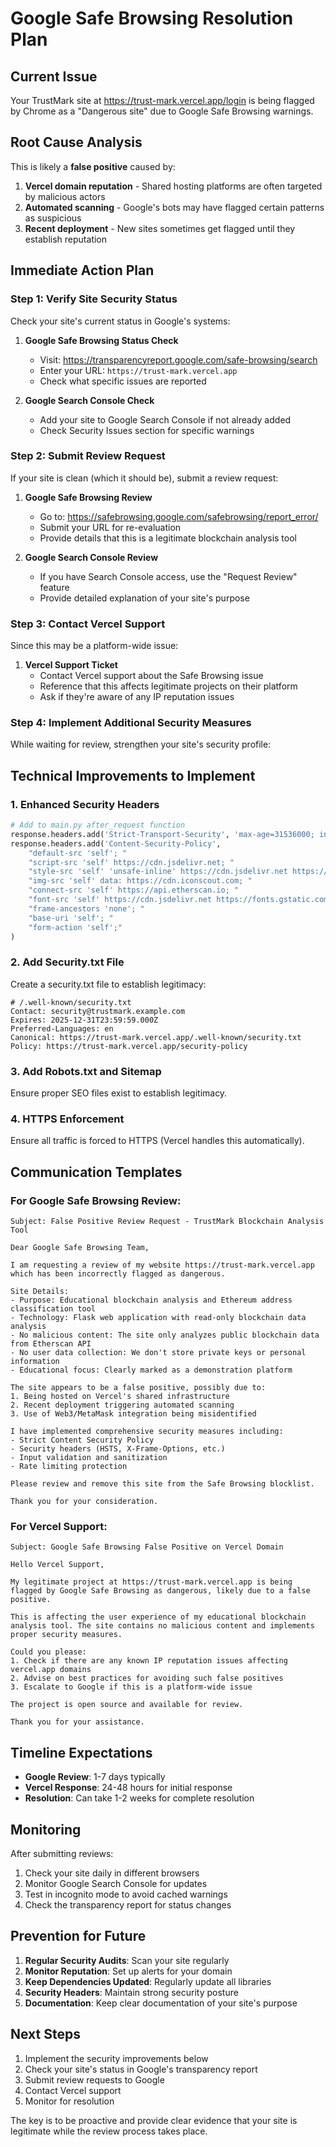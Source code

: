 # Google Safe Browsing Resolution Plan

## Current Issue
Your TrustMark site at https://trust-mark.vercel.app/login is being flagged by Chrome as a "Dangerous site" due to Google Safe Browsing warnings.

## Root Cause Analysis
This is likely a **false positive** caused by:
1. **Vercel domain reputation** - Shared hosting platforms are often targeted by malicious actors
2. **Automated scanning** - Google's bots may have flagged certain patterns as suspicious
3. **Recent deployment** - New sites sometimes get flagged until they establish reputation

## Immediate Action Plan

### Step 1: Verify Site Security Status
Check your site's current status in Google's systems:

1. **Google Safe Browsing Status Check**
   - Visit: https://transparencyreport.google.com/safe-browsing/search
   - Enter your URL: `https://trust-mark.vercel.app`
   - Check what specific issues are reported

2. **Google Search Console Check**
   - Add your site to Google Search Console if not already added
   - Check Security Issues section for specific warnings

### Step 2: Submit Review Request
If your site is clean (which it should be), submit a review request:

1. **Google Safe Browsing Review**
   - Go to: https://safebrowsing.google.com/safebrowsing/report_error/
   - Submit your URL for re-evaluation
   - Provide details that this is a legitimate blockchain analysis tool

2. **Google Search Console Review**
   - If you have Search Console access, use the "Request Review" feature
   - Provide detailed explanation of your site's purpose

### Step 3: Contact Vercel Support
Since this may be a platform-wide issue:

1. **Vercel Support Ticket**
   - Contact Vercel support about the Safe Browsing issue
   - Reference that this affects legitimate projects on their platform
   - Ask if they're aware of any IP reputation issues

### Step 4: Implement Additional Security Measures
While waiting for review, strengthen your site's security profile:

## Technical Improvements to Implement

### 1. Enhanced Security Headers
```python
# Add to main.py after_request function
response.headers.add('Strict-Transport-Security', 'max-age=31536000; includeSubDomains; preload')
response.headers.add('Content-Security-Policy', 
    "default-src 'self'; "
    "script-src 'self' https://cdn.jsdelivr.net; "
    "style-src 'self' 'unsafe-inline' https://cdn.jsdelivr.net https://fonts.googleapis.com; "
    "img-src 'self' data: https://cdn.iconscout.com; "
    "connect-src 'self' https://api.etherscan.io; "
    "font-src 'self' https://cdn.jsdelivr.net https://fonts.gstatic.com; "
    "frame-ancestors 'none'; "
    "base-uri 'self'; "
    "form-action 'self';"
)
```

### 2. Add Security.txt File
Create a security.txt file to establish legitimacy:

```
# /.well-known/security.txt
Contact: security@trustmark.example.com
Expires: 2025-12-31T23:59:59.000Z
Preferred-Languages: en
Canonical: https://trust-mark.vercel.app/.well-known/security.txt
Policy: https://trust-mark.vercel.app/security-policy
```

### 3. Add Robots.txt and Sitemap
Ensure proper SEO files exist to establish legitimacy.

### 4. HTTPS Enforcement
Ensure all traffic is forced to HTTPS (Vercel handles this automatically).

## Communication Templates

### For Google Safe Browsing Review:
```
Subject: False Positive Review Request - TrustMark Blockchain Analysis Tool

Dear Google Safe Browsing Team,

I am requesting a review of my website https://trust-mark.vercel.app which has been incorrectly flagged as dangerous.

Site Details:
- Purpose: Educational blockchain analysis and Ethereum address classification tool
- Technology: Flask web application with read-only blockchain data analysis
- No malicious content: The site only analyzes public blockchain data from Etherscan API
- No user data collection: We don't store private keys or personal information
- Educational focus: Clearly marked as a demonstration platform

The site appears to be a false positive, possibly due to:
1. Being hosted on Vercel's shared infrastructure
2. Recent deployment triggering automated scanning
3. Use of Web3/MetaMask integration being misidentified

I have implemented comprehensive security measures including:
- Strict Content Security Policy
- Security headers (HSTS, X-Frame-Options, etc.)
- Input validation and sanitization
- Rate limiting protection

Please review and remove this site from the Safe Browsing blocklist.

Thank you for your consideration.
```

### For Vercel Support:
```
Subject: Google Safe Browsing False Positive on Vercel Domain

Hello Vercel Support,

My legitimate project at https://trust-mark.vercel.app is being flagged by Google Safe Browsing as dangerous, likely due to a false positive.

This is affecting the user experience of my educational blockchain analysis tool. The site contains no malicious content and implements proper security measures.

Could you please:
1. Check if there are any known IP reputation issues affecting vercel.app domains
2. Advise on best practices for avoiding such false positives
3. Escalate to Google if this is a platform-wide issue

The project is open source and available for review.

Thank you for your assistance.
```

## Timeline Expectations

- **Google Review**: 1-7 days typically
- **Vercel Response**: 24-48 hours for initial response
- **Resolution**: Can take 1-2 weeks for complete resolution

## Monitoring

After submitting reviews:
1. Check your site daily in different browsers
2. Monitor Google Search Console for updates
3. Test in incognito mode to avoid cached warnings
4. Check the transparency report for status changes

## Prevention for Future

1. **Regular Security Audits**: Scan your site regularly
2. **Monitor Reputation**: Set up alerts for your domain
3. **Keep Dependencies Updated**: Regularly update all libraries
4. **Security Headers**: Maintain strong security posture
5. **Documentation**: Keep clear documentation of your site's purpose

## Next Steps

1. Implement the security improvements below
2. Check your site's status in Google's transparency report
3. Submit review requests to Google
4. Contact Vercel support
5. Monitor for resolution

The key is to be proactive and provide clear evidence that your site is legitimate while the review process takes place.
